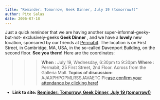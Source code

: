 ```yaml
---
title: "Reminder: Tomorrow, Geek Dinner, July 19 (tomorrow!)"
author: Pito Salas
date: 2006-07-18
---
```


Just a quick reminder that we are having another super-informal-geeky-but-not-
exclusively-geeks **Geek Dinner** , and we have a **lovely** new location,
sponsored by our friends at [Permabit](<http://www.permabit.com/>). The
location is on First Street, in Cambridge, MA, USA, in the so-called Davenport
Building, on the second floor. **See you there!** Here are the coordinates:

>>

>>> **When** : July 19, Wednesday, 6:30pm to 9:30pm **Where** : Permabit, 25
First Street, 2nd Floor. Across from the Galleria Mall. **Topics of
discussion:** AJAXPHPOPMLRSSJAVAETC Ple[ase confirm your attendance by
clicking
here!](<http://www.evite.com/app/publicUrl/rps@salas.com/geekdinner3>)


* **Link to site:** **[Reminder: Tomorrow, Geek Dinner, July 19 (tomorrow!)](None)**
